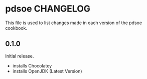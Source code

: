 # pdsoe CHANGELOG

This file is used to list changes made in each version of the pdsoe cookbook.

## 0.1.0

Initial release.

- installs Chocolatey
- installs OpenJDK (Latest Version)
